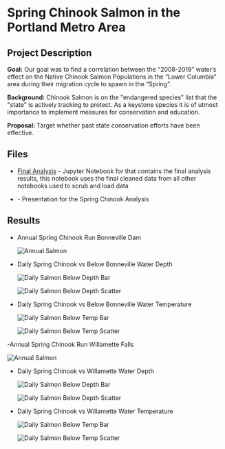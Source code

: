 # Spring Chinook Salmon in the Portland Metro Area

## Project Description

**Goal:** Our goal was to find a correlation between the “2008-2019” water’s effect on the Native Chinook Salmon Populations in the “Lower Columbia” area during their migration cycle to spawn in the “Spring”.

**Background:** Chinook Salmon is on the "endangered species" list that the "state" is actively tracking to protect.
As a keystone species it is of utmost importance to implement measures for conservation and education.

**Proposal:** Target whether past state conservation efforts have been effective.

## Files

- [Final Analysis](Final_Analysis.ipynb) - Jupyter Notebook for that contains the final analysis results, this notebook uses the final cleaned data from all other notebooks used to scrub and load data

- [<Spring Chinook Salmon in the Portland Metro Area>](<Spring Chinook Salmon in the Portland Metro Area.pptx>) - Presentation for the Spring Chinook Analysis

## Results

- Annual Spring Chinook Run Bonneville Dam

  ![Annual Salmon](Annual_Images/bonn_annual_salmon.png)

- Daily Spring Chinook vs Below Bonneville Water Depth

  ![Daily Salmon Below Depth Bar](Daily_Images/bonn_below_daily_bar_gage.png)

  ![Daily Salmon Below Depth Scatter](Daily_Images/bonn_below_daily_scatter_gage.png)

- Daily Spring Chinook vs Below Bonneville Water Temperature

  ![Daily Salmon Below Temp Bar](Daily_Images/bonn_below_daily_bar_temp.png)

  ![Daily Salmon Below Temp Scatter](Daily_Images/bonn_below_daily_scatter_temp.png)

-Annual Spring Chinook Run Willamette Falls

![Annual Salmon](Annual_Images/will_annual_line_time.png)

- Daily Spring Chinook vs Willamette Water Depth

  ![Daily Salmon Below Depth Bar](Daily_Images/will_daily_bar_gage.png)

  ![Daily Salmon Below Depth Scatter](Daily_Images/will_daily_scatter_gage.png)

- Daily Spring Chinook vs Willamette Water Temperature

  ![Daily Salmon Below Temp Bar](Daily_Images/will_daily_bar_temp.png)

  ![Daily Salmon Below Temp Scatter](Daily_Images/will_daily_scatter_temp.png)
